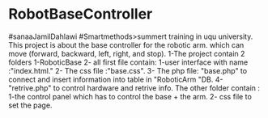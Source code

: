 # RobotBaseController
#sanaaJamilDahlawi
#Smartmethods>summert training in uqu university.
This project is about the base controller for the robotic arm. 
which can move (forward, backward, left, right, and stop).
1-The project contain 2 folders 1-RoboticBase 2- all 
first file contain: 1-user interface with name :"index.html." 
2- The css file :"base.css".
3- The php file: "base.php" to connect and insert information into table in "RoboticArm "DB.
4- "retrive.php" to control  hardware and retrive info.
The other folder contain : 1-the control panel which has to control the base + the arm.
2- css file to set the page. 
